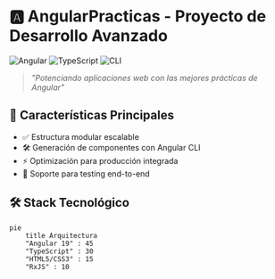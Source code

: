 # 🅰️ AngularPracticas - Proyecto de Desarrollo Avanzado

![Angular](https://img.shields.io/badge/Angular-19.0.3-DD0031?style=flat&logo=angular&logoColor=white)
![TypeScript](https://img.shields.io/badge/TypeScript-5.3%2B-3178C6?style=flat&logo=typescript&logoColor=white)
![CLI](https://img.shields.io/badge/Angular_CLI-19.0.3-CC0000?style=flat&logo=angular&logoColor=white)

> *"Potenciando aplicaciones web con las mejores prácticas de Angular"*

## 🚀 Características Principales
- ✅ Estructura modular escalable
- 🛠️ Generación de componentes con Angular CLI
- ⚡ Optimización para producción integrada
- 🧪 Soporte para testing end-to-end

## 🛠️ Stack Tecnológico
```mermaid
pie
    title Arquitectura
    "Angular 19" : 45
    "TypeScript" : 30
    "HTML5/CSS3" : 15
    "RxJS" : 10
```
